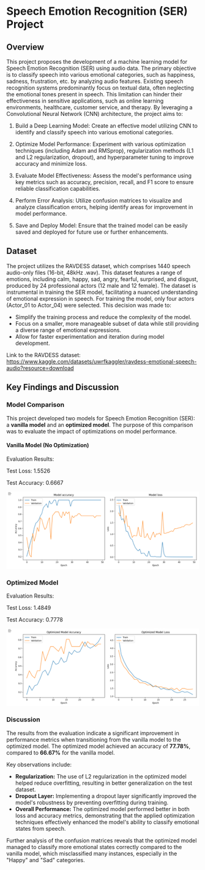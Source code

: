 # Speech Emotion Recognition (SER) Project

## Overview

This project proposes the development of a machine learning model for Speech Emotion Recognition (SER) using audio data. The primary objective is to classify speech into various emotional categories, such as happiness, sadness, frustration, etc. by analyzing audio features. Existing speech recognition systems predominantly focus on textual data, often neglecting the emotional tones present in speech. This limitation can hinder their effectiveness in sensitive applications, such as online learning environments, healthcare, customer service, and therapy. By leveraging a Convolutional Neural Network (CNN) architecture, the project aims to:
1. Build a Deep Learning Model: Create an effective model utilizing CNN to identify and classify speech into various emotional categories.

2. Optimize Model Performance: Experiment with various optimization techniques (including Adam and RMSprop), regularization methods (L1 and L2 regularization, dropout), and hyperparameter tuning to improve accuracy and minimize loss.

3. Evaluate Model Effectiveness: Assess the model's performance using key metrics such as accuracy, precision, recall, and F1 score to ensure reliable classification capabilities.

4. Perform Error Analysis: Utilize confusion matrices to visualize and analyze classification errors, helping identify areas for improvement in model performance.

5. Save and Deploy Model: Ensure that the trained model can be easily saved and deployed for future use or further enhancements.

## Dataset

The project utilizes the RAVDESS dataset, which comprises 1440 speech audio-only files (16-bit, 48kHz .wav). This dataset features a range of emotions, including calm, happy, sad, angry, fearful, surprised, and disgust, produced by 24 professional actors (12 male and 12 female). The dataset is instrumental in training the SER model, facilitating a nuanced understanding of emotional expression in speech. For training the model, only four actors (Actor_01 to Actor_04) were selected. This decision was made to:

- Simplify the training process and reduce the complexity of the model.
- Focus on a smaller, more manageable subset of data while still providing a diverse range of emotional expressions.
- Allow for faster experimentation and iteration during model development.

Link to the RAVDESS dataset: https://www.kaggle.com/datasets/uwrfkaggler/ravdess-emotional-speech-audio?resource=download

## Key Findings and Discussion

### Model Comparison

This project developed two models for Speech Emotion Recognition (SER): a **vanilla model** and an **optimized model**. The purpose of this comparison was to evaluate the impact of optimizations on model performance.

#### Vanilla Model (No Optimization)

Evaluation Results:

Test Loss: 1.5526

Test Accuracy: 0.6667

![vanilla Plot](https://github.com/Elhameed/zero_day/blob/master/Screenshot%20from%202024-10-13%2021-51-39.png)

### Optimized Model 

Evaluation Results:

Test Loss: 1.4849

Test Accuracy: 0.7778

![Optimized Plot](https://github.com/Elhameed/zero_day/blob/master/Screenshot%20from%202024-10-13%2021-52-02.png)

### Discussion

The results from the evaluation indicate a significant improvement in performance metrics when transitioning from the vanilla model to the optimized model. The optimized model achieved an accuracy of **77.78%**, compared to **66.67%** for the vanilla model.

Key observations include:

- **Regularization:** The use of L2 regularization in the optimized model helped reduce overfitting, resulting in better generalization on the test dataset.
- **Dropout Layer:** Implementing a dropout layer significantly improved the model's robustness by preventing overfitting during training.
- **Overall Performance:** The optimized model performed better in both loss and accuracy metrics, demonstrating that the applied optimization techniques effectively enhanced the model's ability to classify emotional states from speech.

Further analysis of the confusion matrices reveals that the optimized model managed to classify more emotional states correctly compared to the vanilla model, which misclassified many instances, especially in the "Happy" and "Sad" categories.
